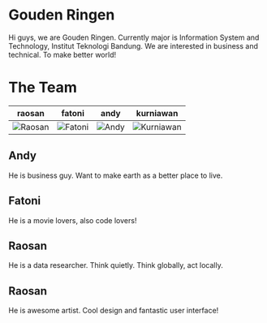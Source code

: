 Gouden Ringen
================

Hi guys, we are Gouden Ringen. 
Currently major is Information System and Technology, Institut Teknologi Bandung.
We are interested in business and technical. To make better world!

The Team
===========================

| raosan | fatoni | andy | kurniawan
|--- |--- |--- |---
| ![Raosan](http://jarkomania.com/aset/img/raosan-fikri-lillahi.png) | ![Fatoni](http://jarkomania.com/aset/img/fatoni.jpg) | ![Andy](http://jarkomania.com/aset/img/andy-primawan.png) | ![Kurniawan](http://jarkomania.com/aset/img/kurniawan.png)  

Andy
----------

He is business guy. Want to make earth as a better place to live.

Fatoni
---------

He is a movie lovers, also code lovers!

Raosan
--------

He is a data researcher. Think quietly. Think globally, act locally.

Raosan
--------

He is awesome artist. Cool design and fantastic user interface!

